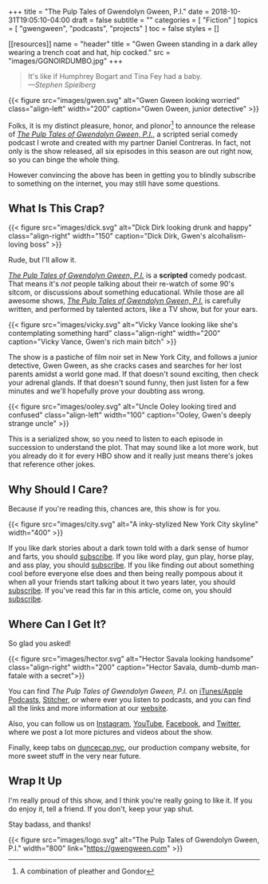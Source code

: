 +++
title = "The Pulp Tales of Gwendolyn Gween, P.I."
date = 2018-10-31T19:05:10-04:00
draft = false
subtitle = ""
categories = [ "Fiction" ]
topics = [ "gwengween", "podcasts", "projects" ]
toc = false
styles = []

[[resources]]
    name = "header"
    title = "Gwen Gween standing in a dark alley wearing a trench coat and hat, hip cocked."
    src = "images/GGNOIRDUMBO.jpg"
+++

> It's like if Humphrey Bogart and Tina Fey had a baby.  
> *&mdash;Stephen Spielberg*

<!--more-->

{{< figure src="images/gwen.svg" alt="Gwen Gween looking worried" class="align-left" width="200" caption="Gwen Gween, junior detective" >}}

Folks, it is my distinct pleasure, honor, and plonor[^1] to announce the
release of *[The Pulp Tales of Gwendolyn Gween, P.I.][gwen]*, a scripted serial
comedy podcast I wrote and created with my partner Daniel Contreras. In fact,
not only is the show released, all six episodes in this season are out right
now, so you can binge the whole thing.

However convincing the above has been in getting you to blindly subscribe to
something on the internet, you may still have some questions.

## What Is This Crap?
{{< figure src="images/dick.svg" alt="Dick Dirk looking drunk and happy" class="align-right" width="150" caption="Dick Dirk, Gwen's alcohalism-loving boss" >}}

Rude, but I'll allow it.

*[The Pulp Tales of Gwendolyn Gween, P.I.][gwen]* is a **scripted** comedy
podcast. That means it's *not* people talking about their re-watch of some
90's sitcom, or discussions about something educational. While those are all
awesome shows, *[The Pulp Tales of Gwendolyn Gween, P.I.][gwen]* is carefully
written, and performed by talented actors, like a TV show, but for your ears.

{{< figure src="images/vicky.svg" alt="Vicky Vance looking like she's contemplating something hard" class="align-right" width="200" caption="Vicky Vance, Gwen's rich main bitch" >}}

The show is a pastiche of film noir set in New York City, and follows a junior
detective, Gwen Gween, as she cracks cases and searches for her lost parents
amidst a world gone mad. If that doesn't sound exciting, then check your
adrenal glands. If that doesn't sound funny, then just listen for a few minutes
and we'll hopefully prove your doubting ass wrong.

{{< figure src="images/ooley.svg" alt="Uncle Ooley looking tired and confused" class="align-left" width="100" caption="Ooley, Gwen's deeply strange uncle" >}}

This is a serialized show, so you need to listen to each episode in succession
to understand the plot. That may sound like a lot more work, but you already do
it for every HBO show and it really just means there's jokes that reference
other jokes.

## Why Should I Care?
Because if you're reading this, chances are, this show is for you.

{{< figure src="images/city.svg" alt="A inky-stylized New York City skyline" width="400" >}}

If you like dark stories about a dark town told with a dark sense of humor and
farts, you should [subscribe][gwen]. If you like word play, gun play, horse play,
and ass play, you should [subscribe][gwen]. If you like finding out about
something cool before everyone else does and then being really pompous about it
when all your friends start talking about it two years later, you should
[subscribe][gwen]. If you've read this far in this article, come on, you should
[subscribe][gwen].

## Where Can I Get It?
So glad you asked!

{{< figure src="images/hector.svg" alt="Hector Savala looking handsome" class="align-right" width="200" caption="Hector Savala, dumb-dumb man-fatale with a secret">}}

You can find *The Pulp Tales of Gwendolyn Gween, P.I.* on [iTunes/Apple
Podcasts][3], [Stitcher][4], or where ever you listen to podcasts, and you can
find all the links and more information at our [website][gwen].

Also, you can follow us on [Instagram][5], [YouTube][6], [Facebook][7], and
[Twitter][8], where we post a lot more pictures and videos about the show.

Finally, keep tabs on [duncecap.nyc][2], our production company website, for
more sweet stuff in the very near future.

## Wrap It Up
I'm really proud of this show, and I think you're really going to like it. If
you do enjoy it, tell a friend. If you don't, keep your yap shut.

Stay badass, and thanks!

{{< figure src="images/logo.svg" alt="The Pulp Tales of Gwendolyn Gween, P.I." width="800" link="https://gwengween.com"  >}}

[^1]: A combination of pleather and Gondor

[gwen]: https://www.gwengween.com "Subscribe to the podcast here"
[2]: https://duncecap.nyc "Our production company"
[3]: https://itunes.apple.com/us/podcast/the-pulp-tales-of-gwendoyln-gween-p-i/id1369773387?mt=2 "Subscribe on iTunes/Apple Podcasts"
[4]: https://www.stitcher.com/podcast/dunce-cap-nyc-productions/the-pulp-tales-of-gwendolyn-gween-pi?refid=stpr "Subscribe on Stitcher"
[5]: https://www.instagram.com/duncecapnyc/ "Follow us on Instagram"
[6]: https://www.youtube.com/channel/UCeLvzcVyqYlLZ1849GvgfKA "Follow us on YouTube"
[7]: https://www.facebook.com/duncecapnyc/ "Follow us on Facebook"
[8]: https://twitter.com/DunceCapNyc "Follow us on Twitter"
